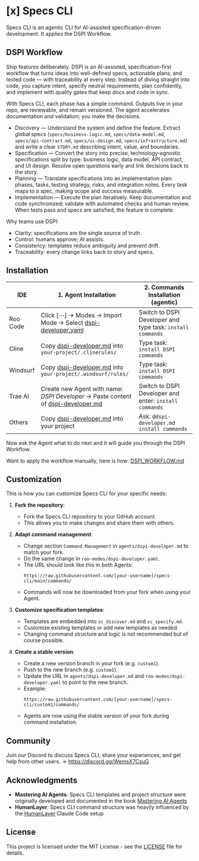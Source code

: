 # [x] Specs CLI

Specs CLI is an agentic CLI for AI-assisted specification-driven development. It applies the DSPI Workflow.

## DSPI Workflow

Ship features deliberately. DSPI is an AI-assisted, specification-first workflow that turns ideas into well-defined specs, actionable plans, and tested code — with traceability at every step. Instead of diving straight into code, you capture intent, specify neutral requirements, plan confidently, and implement with quality gates that keep docs and code in sync.

With Specs CLI, each phase has a simple command. Outputs live in your repo, are reviewable, and remain versioned. The agent accelerates documentation and validation; you make the decisions.

- Discovery — Understand the system and define the feature. Extract global specs (`specs/business-logic.md`, `specs/data-model.md`, `specs/api-contract.md`, `specs/ui-design.md`, `specs/infrastructure.md`) and write a clear `STORY.md` describing intent, value, and boundaries.
- Specification — Convert the story into precise, technology‑agnostic specifications split by type: business logic, data model, API contract, and UI design. Resolve open questions early and link decisions back to the story.
- Planning — Translate specifications into an implementation plan: phases, tasks, testing strategy, risks, and integration notes. Every task maps to a spec, making scope and success measurable.
- Implementation — Execute the plan iteratively. Keep documentation and code synchronized; validate with automated checks and human review. When tests pass and specs are satisfied, the feature is complete.

Why teams use DSPI:
- Clarity: specifications are the single source of truth.
- Control: humans approve; AI assists.
- Consistency: templates reduce ambiguity and prevent drift.
- Traceability: every change links back to story and specs.

## Installation

| IDE | 1. Agent Installation | 2. Commands Installation (agentic) |
| --- | --- | --- |
| Roo Code | Click [⋯] → Modes → Import Mode → Select [dspi-developer.yaml](roo-modes/dspi-developer.yaml) | Switch to DSPI Developer and type task: `install commands` |
| Cline | Copy [dspi-developer.md](agents/dspi-developer.md) into `your-project/.clinerules/` | Type task: `install DSPI commands` |
| Windsurf | Copy [dspi-developer.md](agents/dspi-developer.md) into `your-project/.windsurf/rules/` | Type task: `install DSPI commands` |
| Trae AI | Create new Agent with name: *DSPI Developer* → Paste content of [dspi-developer.md](agents/dspi-developer.md) | Switch to DSPI Developer and enter: `install commands` |
| Others | Copy [dspi-developer.md](agents/dspi-developer.md) into your project | Ask: `@dspi-developer.md install commands` |

Now ask the Agent what to do next and it will guide you through the DSPI Workflow.

Want to apply the workflow manually, here is how: [DSPI_WORKFLOW.md](DSPI_WORKFLOW.md)

## Customization

This is how you can customize Specs CLI for your specific needs:

1. **Fork the repository**:
    - Fork the Specs CLI repository to your GitHub account.
    - This allows you to make changes and share them with others.

2. **Adapt command management**:
    - Change section `Command Management` in `agents/dspi-developer.md` to match your fork.
    - Do the same change in `roo-modes/dspi-developer.yaml`.
    - The URL should look like this in both Agents:
        ```
        https://raw.githubusercontent.com/[your-username]/specs-cli/main/commands/
        ```
    - Commands will now be downloaded from your fork when using your Agent.

3. **Customize specification templates**:
    - Templates are embedded into `sc_discover.md` and `sc_specify.md`.
    - Customize existing templates or add new templates as needed.
    - Changing command structure and logic is not recommended but of course possible.

4. **Create a stable version**:
    - Create a new version branch in your fork (e.g. `custom1`).
    - Push to the new branch (e.g. `custom1`).
    - Update the URL in `agents/dspi-developer.md` and `roo-modes/dspi-developer.yaml` to point to the new branch.
    - Example:
        ```
        https://raw.githubusercontent.com/[your-username]/specs-cli/custom1/commands/
        ```
    - Agents are now using the stable version of your fork during command installation.

## Community

Join our Discord to discuss Specs CLI, share your experiences, and get help from other users. → https://discord.gg/WemsX7CsuG

## Acknowledgments

- **Mastering AI Agents**: Specs CLI templates and project structure were originally developed and documented in the book [Mastering AI Agents](https://mastering-ai-agents.com)
- **HumanLayer**: Specs CLI command structure was heavily influenced by the [HumanLayer](https://www.humanlayer.dev) Claude Code setup

## License

This project is licensed under the MIT License - see the [LICENSE](LICENSE) file for details.